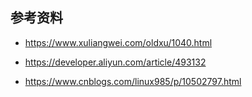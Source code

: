 ## 参考资料

- <https://www.xuliangwei.com/oldxu/1040.html>

- <https://developer.aliyun.com/article/493132>

- <https://www.cnblogs.com/linux985/p/10502797.html>